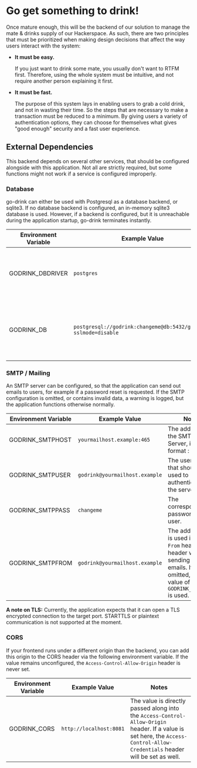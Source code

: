 # Go get something to drink!

Once mature enough, this will be the backend of our solution to manage the mate & drinks supply of our Hackerspace. As 
such, there are two principles that must be prioritized when making design decisions that affect the way users 
interact with the system:

 * **It must be easy.**
    
    If you just want to drink some mate, you usually don't want to RTFM first. Therefore, using the whole system must be 
    intuitive, and not require another person explaining it first. 

 * **It must be fast.**

    The purpose of this system lays in enabling users to grab a cold drink, and not in wasting their time. So the steps 
    that are necessary to make a transaction must be reduced to a minimum. By giving users a variety of authentication 
    options, they can choose for themselves what gives "good enough" security and a fast user experience. 

## External Dependencies
This backend depends on several other services, that should be configured alongside with this application. Not all are 
strictly required, but some functions might not work if a service is configured improperly. 

### Database
go-drink can either be used with Postgresql as a database backend, or sqlite3. If no database backend is configured, an 
in-memory sqlite3 database is used. However, if a backend is configured, but it is unreachable during the application 
startup, go-drink terminates instantly.

| Environment Variable | Example Value                                                   | Notes                                                               |
|----------------------|-----------------------------------------------------------------|---------------------------------------------------------------------|
| GODRINK_DBDRIVER     | `postgres`                                                      | The database backend to use. May either be `postgres` or `sqlite3`. | 
| GODRINK_DB           | `postgresql://godrink:changeme@db:5432/godrink?sslmode=disable` | A connection string describing of the database can be reached       | 

### SMTP / Mailing
An SMTP server can be configured, so that the application can send out emails to users, for example if a password reset 
is requested. If the SMTP configuration is omitted, or contains invalid data, a warning is logged, but the application 
functions otherwise normally.

| Environment Variable | Example Value                  | Notes                                                                                                                              |
|----------------------|--------------------------------|------------------------------------------------------------------------------------------------------------------------------------|
| GODRINK_SMTPHOST     | `yourmailhost.example:465`     | The address of the SMTP Server, in the format <host>:<port>                                                                        |
| GODRINK_SMTPUSER     | `godrink@yourmailhost.example` | The username that should be used to authenticate to the server                                                                     |
| GODRINK_SMTPPASS     | `changeme`                     | The corresponding password for the user.                                                                                           |
| GODRINK_SMTPFROM     | `godrink@yourmailhost.example` | The address that is used in the `From` header header when sending out emails. If omitted, the value of `GODRINK_SMTPUSER` is used. |

**A note on TLS:** Currently, the application expects that it can open a TLS encrypted connection to the target port. 
STARTTLS or plaintext communication is not supported at the moment. 

### CORS
If your frontend runs under a different origin than the backend, you can add this origin to the CORS header via the 
following environment variable. If the value remains unconfigured, the `Access-Control-Allow-Origin` header is never set. 

| Environment Variable | Example Value           | Notes                                                                                                                                                                        |
|----------------------|-------------------------|------------------------------------------------------------------------------------------------------------------------------------------------------------------------------|
| GODRINK_CORS         | `http://localhost:8081` | The value is directly passed along into the `Access-Control-Allow-Origin` header. If a value is set here, the `Access-Control-Allow-Credentials` header will be set as well. | 
